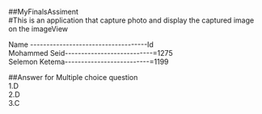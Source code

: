 ##MyFinalsAssiment<br>
#This is an application that capture photo and display the captured image on the imageView<br>

Name ------------------------------------Id<br>
Mohammed Seid---------------------------=1275<br>
Selemon Ketema--------------------------=1199<br>

##Answer for Multiple choice question<br>
1.D<br>
2.D<br>
3.C<br>
